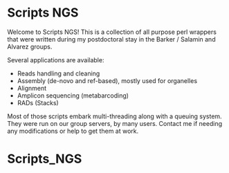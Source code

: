 # Scripts NGS 

Welcome to Scripts NGS! This is a collection of all purpose perl wrappers that were written during my postdoctoral stay in the Barker / Salamin and Alvarez groups. 

Several applications are available:
- Reads handling and cleaning
- Assembly (de-novo and ref-based), mostly used for organelles
- Alignment
- Amplicon sequencing (metabarcoding)
- RADs (Stacks)

Most of those scripts embark multi-threading along with a queuing system. They were run on our group servers, by many users. Contact me if needing any modifications or help to get them at work.

# Scripts_NGS
